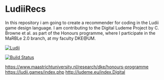 # LudiiRecs
In this repository i am going to create a recommender for coding in the Ludii game design language. I am contributing to the Digital Ludeme Project by C. Browne et al. as part of the Honours programme, where I participate in the MaRBLe 2.0 branch, at my faculty DKE@UM.

[![Ludii](https://ludii.games/images/logo-clover-c-border.gif)](https://ludii.games/index.php)

[![Build Status](https://travis-ci.org/joemccann/dillinger.svg?branch=master)](https://travis-ci.org/joemccann/dillinger)

https://www.maastrichtuniversity.nl/research/dke/honours-programme
https://ludii.games/index.php
http://ludeme.eu/index.Digital
